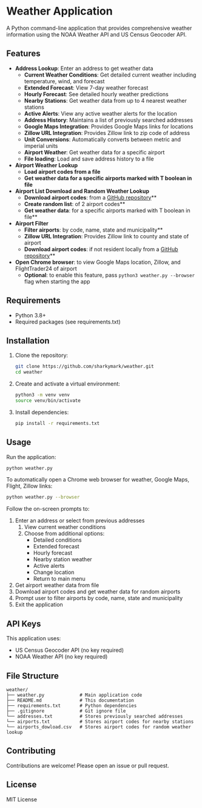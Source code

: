 # Weather Application

A Python command-line application that provides comprehensive weather information using the NOAA Weather API and US Census Geocoder API.

## Features

- **Address Lookup**: Enter an address to get weather data
   - **Current Weather Conditions**: Get detailed current weather including temperature, wind, and forecast
   - **Extended Forecast**: View 7-day weather forecast
   - **Hourly Forecast**: See detailed hourly weather predictions
   - **Nearby Stations**: Get weather data from up to 4 nearest weather stations
   - **Active Alerts**: View any active weather alerts for the location
   - **Address History**: Maintains a list of previously searched addresses
   - **Google Maps Integration**: Provides Google Maps links for locations
   - **Zillow URL Integration**: Provides Zillow link to zip code of address
   - **Unit Conversions**: Automatically converts between metric and imperial units
   - **Airport Weather**: Get weather data for a specific airport
   - **File loading**: Load and save address history to a file
- **Airport Weather Lookup**
   - **Load airport codes from a file**
   - **Get weather data for a specific airports marked with T boolean in file** 
- **Airport List Download and Random Weather Lookup**
   - **Download airport codes**: from a [GitHub repository](https://davidmegginson.github.io/ourairports-data/airports.csv)**
   - **Create random list**: of 2 airport codes**
   - **Get weather data**: for a specific airports marked with T boolean in file**
- **Airport Filter**
   - **Filter airports**: by code, name, state and municipality**
   - **Zillow URL Integration**: Provides Zillow link to county and state of airport   
   - **Download airport codes**: if not resident locally from a [GitHub repository](https://davidmegginson.github.io/ourairports-data/airports.csv)**
- **Open Chrome browser**: to view Google Maps location, Zillow, and FlightTrader24 of airport
   - **Optional**: to enable this feature, pass `python3 weather.py --browser` flag when starting the app

## Requirements

- Python 3.8+
- Required packages (see requirements.txt)

## Installation

1. Clone the repository:
   ```bash
   git clone https://github.com/sharkymark/weather.git
   cd weather
   ```

2. Create and activate a virtual environment:
   ```bash
   python3 -m venv venv
   source venv/bin/activate
   ```

3. Install dependencies:
   ```bash
   pip install -r requirements.txt
   ```

## Usage

Run the application:
```bash
python weather.py
```

To automatically open a Chrome web browser for weather, Google Maps, Flight, Zillow links:
```bash
python weather.py --browser
```

Follow the on-screen prompts to:
1. Enter an address or select from previous addresses
   1. View current weather conditions
   2. Choose from additional options:
      - Detailed conditions
      - Extended forecast
      - Hourly forecast
      - Nearby station weather
      - Active alerts
      - Change location
      - Return to main menu
2. Get airport weather data from file
3. Download airport codes and get weather data for random airports
4. Prompt user to filter airports by code, name, state and municipality
5. Exit the application


## API Keys

This application uses:
- US Census Geocoder API (no key required)
- NOAA Weather API (no key required)

## File Structure

```
weather/
├── weather.py             # Main application code
├── README.md              # This documentation
├── requirements.txt       # Python dependencies
├── .gitignore             # Git ignore file
└── addresses.txt          # Stores previously searched addresses
└── airports.txt           # Stores airport codes for nearby stations
└── airports_dowload.csv   # Stores airport codes for random weather lookup
```

## Contributing

Contributions are welcome! Please open an issue or pull request.

## License

MIT License